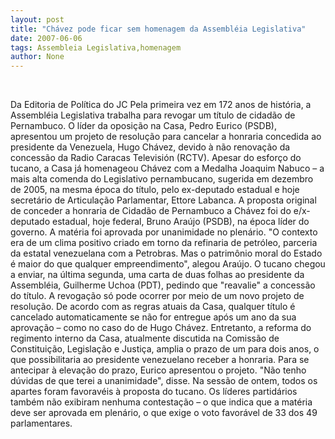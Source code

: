 ```yaml
---
layout: post
title: "Chávez pode ficar sem homenagem da Assembléia Legislativa"
date: 2007-06-06
tags: Assembleia Legislativa,homenagem
author: None
---
```


&nbsp;

Da Editoria de Pol&iacute;tica do JC
Pela primeira vez em 172 anos de hist&oacute;ria, a Assembl&eacute;ia Legislativa trabalha para revogar um t&iacute;tulo de cidad&atilde;o de Pernambuco. O l&iacute;der da oposi&ccedil;&atilde;o na Casa, Pedro Eurico (PSDB), apresentou um projeto de resolu&ccedil;&atilde;o para cancelar a honraria concedida ao presidente da Venezuela, Hugo Ch&aacute;vez, devido &agrave; n&atilde;o renova&ccedil;&atilde;o da concess&atilde;o da Radio Caracas Televisi&oacute;n (RCTV). 
Apesar do esfor&ccedil;o do tucano, a Casa j&aacute; homenageou Ch&aacute;vez com a Medalha Joaquim Nabuco &ndash; a mais alta comenda do Legislativo pernambucano, sugerida em dezembro de 2005, na mesma &eacute;poca do t&iacute;tulo, pelo ex-deputado estadual e hoje secret&aacute;rio de Articula&ccedil;&atilde;o Parlamentar, Ettore Labanca. 
A proposta original de conceder a honraria de Cidad&atilde;o de Pernambuco a Ch&aacute;vez foi do e/x-deputado estadual, hoje federal, Bruno Ara&uacute;jo (PSDB), na &eacute;poca l&iacute;der do governo. A mat&eacute;ria foi aprovada por unanimidade no plen&aacute;rio. &quot;O contexto era de um clima positivo criado em torno da refinaria de petr&oacute;leo, parceria da estatal venezuelana com a Petrobras. Mas o patrim&ocirc;nio moral do Estado &eacute; maior do que qualquer empreendimento&quot;, alegou Ara&uacute;jo. O tucano chegou a enviar, na &uacute;ltima segunda, uma carta de duas folhas ao presidente da Assembl&eacute;ia, Guilherme Uchoa (PDT), pedindo que &quot;reavalie&quot; a concess&atilde;o do t&iacute;tulo. 
A revoga&ccedil;&atilde;o s&oacute; pode ocorrer por meio de um novo projeto de resolu&ccedil;&atilde;o. De acordo com as regras atuais da Casa, qualquer t&iacute;tulo &eacute; cancelado automaticamente se n&atilde;o for entregue ap&oacute;s um ano da sua aprova&ccedil;&atilde;o &ndash; como no caso do de Hugo Ch&aacute;vez. Entretanto, a reforma do regimento interno da Casa, atualmente discutida na Comiss&atilde;o de Constitui&ccedil;&atilde;o, Legisla&ccedil;&atilde;o e Justi&ccedil;a, amplia o prazo de um para dois anos, o que possibilitaria ao presidente venezuelano receber a honraria. 
Para se antecipar &agrave; eleva&ccedil;&atilde;o do prazo, Eurico apresentou o projeto. &quot;N&atilde;o tenho d&uacute;vidas de que terei a unanimidade&quot;, disse. Na sess&atilde;o de ontem, todos os apartes foram favorav&eacute;is &agrave; proposta do tucano. Os l&iacute;deres partid&aacute;rios tamb&eacute;m n&atilde;o exibiram nenhuma contesta&ccedil;&atilde;o &ndash; o que indica que a mat&eacute;ria deve ser aprovada em plen&aacute;rio, o que exige o voto favor&aacute;vel de 33 dos 49 parlamentares. 